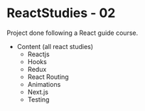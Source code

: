 # ReactStudies - 02
Project done following a React guide course.

 - Content (all react studies) 
    - Reactjs
    - Hooks
    - Redux
    - React Routing
    - Animations
    - Next.js
    - Testing

